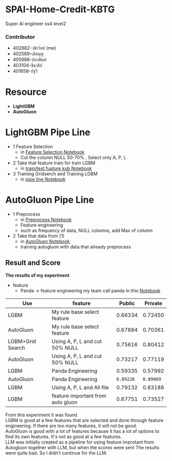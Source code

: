 
# SPAI-Home-Credit-KBTG
Super AI engineer ss4 level2

### Contributor

- 402882-วชิรวิทย์ (me) <br />
- 402569-เลิศบุญ <br />
- 405988-ปภาพินท์ <br />
- 403104-ชินาธิป <br />
- 401658-ปฐวี <br />

# Resource
- **LightGBM** <br>
 - **AutoGluon**

# LightGBM Pipe Line
- 1 Feature Selection
    - in  [Feature Selection Notebook](https://github.com/wachawich/SPAI-Home-Credit-KBTG/blob/main/LGBM/feature-selection.ipynb)
    - Cut the column NULL 50-70% , Select only A, P, L
 - 2 Take that feature train for train LGBM
	 -  in [train/test fuature kub Notebook](https://github.com/wachawich/SPAI-Home-Credit-KBTG/blob/main/LGBM/train-feature-kub.ipynb)
- 3 Training Gridserch and Training LGBM
	- in [pipe line Notebook](https://github.com/wachawich/SPAI-Home-Credit-KBTG/blob/main/LGBM/pine_line_credit.ipynb)

# AutoGluon Pipe Line
- 1 Preprocess
    - in  [Preprocess Notebook](https://github.com/wachawich/SPAI-Home-Credit-KBTG/blob/main/AutoGluon/Preprocess.ipynb)
    - Feature engineering
    - such as frequency of data, NULL columns, add Max of column
 - 2 Take that data from (1)
	 -  in [AutoGluon Notebook](https://github.com/wachawich/SPAI-Home-Credit-KBTG/blob/main/AutoGluon/AutoGluon.ipynb)
	 - training autogluon with data that already preprocess	



## Result and Score

**The results of my experiment**
* feature   
	* Panda -> feature engineering my team call panda in this [Notebook](https://github.com/wachawich/SPAI-Home-Credit-KBTG/blob/main/AutoGluon/Preprocess.ipynb)
	

|        Use     |              feature          	 |  Public | Private |
|----------------|-----------------------------------|---------|---------|
|LGBM            | My rule base select feature   	 | 0.66334 | 0.72450 |
|AutoGluon       | My rule base select feature   	 | 0.67884 | 0.70361 |
|LGBM+Grid Search| Using A, P, L and cut 50% NULL	 | 0.75616 | 0.80412 |
|AutoGluon       | Using A, P, L and cut 50% NULL	 | 0.73217 | 0.77119 |
|LGBM            | Panda Engineering             	 | 0.59335 | 0.57992 |
|AutoGluon       | Panda Engineering             	 | `0.89226` | `0.89069` |
|LGBM            | Using A, P, L and All file        | 0.79132 | 0.83188 |
|LGBM            | feature important from auto gluon | 0.67751 | 0.73527 |

From this experiment it was found<br>
LGBM is good at a few features that are selected and done through feature engineering. If there are too many features, it will not be good. <br>
AutoGluon is good with a lot of features because it has a lot of options to find its own features. It's not as good at a few features. <br>
LLM was initially created as a pipeline for using feature improtant from Autogluon together with LLM, but when the scores were sent The results were quite bad. So I didn't continue for the LLM.
